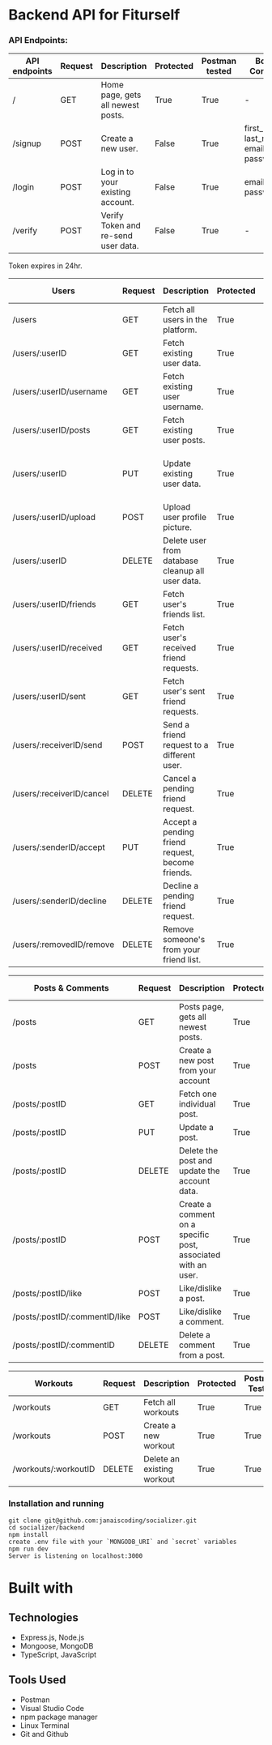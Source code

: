 # Backend API for Fiturself

### API Endpoints:

| API endpoints | Request | Description                         | Protected | Postman tested | Body Content                           |
| ------------- | ------- | ----------------------------------- | --------- | -------------- | -------------------------------------- |
| /             | GET     | Home page, gets all newest posts.   | True      | True           | -                                      |
| /signup       | POST    | Create a new user.                  | False     | True           | first_name, last_name, email, password |
| /login        | POST    | Log in to your existing account.    | False     | True           | email, password                        |
| /verify       | POST    | Verify Token and re-send user data. | False     | True           | -                                      |

Token expires in 24hr.

| Users                     | Request | Description                                      | Protected | Postman tested    | Body Content                                                 |
| ------------------------- | ------- | ------------------------------------------------ | --------- | ----------------- | ------------------------------------------------------------ |
| /users                    | GET     | Fetch all users in the platform.                 | True      | True              | -                                                            |
| /users/:userID            | GET     | Fetch existing user data.                        | True      | True              | -                                                            |
| /users/:userID/username   | GET     | Fetch existing user username.                    | True      | True              | -                                                            |
| /users/:userID/posts      | GET     | Fetch existing user posts.                       | True      | True              | -                                                            |
| /users/:userID            | PUT     | Update existing user data.                       | True      | True              | ufirst_name, ulast_name, ubio, ucurrent_weight, ugoal_weight |
| /users/:userID/upload     | POST    | Upload user profile picture.                     | True      | False(used views) | -                                                            |
| /users/:userID            | DELETE  | Delete user from database cleanup all user data. | True      | True              | -                                                            |
| /users/:userID/friends    | GET     | Fetch user's friends list.                       | True      | True              | -                                                            |
| /users/:userID/received   | GET     | Fetch user's received friend requests.           | True      | True              | -                                                            |
| /users/:userID/sent       | GET     | Fetch user's sent friend requests.               | True      | True              | senderID                                                     |
| /users/:receiverID/send   | POST    | Send a friend request to a different user.       | True      | True              | senderID                                                     |
| /users/:receiverID/cancel | DELETE  | Cancel a pending friend request.                 | True      | True              | senderID                                                     |
| /users/:senderID/accept   | PUT     | Accept a pending friend request, become friends. | True      | True              | receiverID                                                   |
| /users/:senderID/decline  | DELETE  | Decline a pending friend request.                | True      | True              | receiverID                                                   |
| /users/:removedID/remove  | DELETE  | Remove someone's from your friend list.          | True      | True              | removerID                                                    |

| Posts & Comments               | Request | Description                                                   | Protected | Postman Tested | Body Content    |
| ------------------------------ | ------- | ------------------------------------------------------------- | --------- | -------------- | --------------- |
| /posts                         | GET     | Posts page, gets all newest posts.                            | True      | True           | -               |
| /posts                         | POST    | Create a new post from your account                           | True      | True           | userID, text    |
| /posts/:postID                 | GET     | Fetch one individual post.                                    | True      | True           | -               |
| /posts/:postID                 | PUT     | Update a post.                                                | True      | True           | userID, uText   |
| /posts/:postID                 | DELETE  | Delete the post and update the account data.                  | True      | True           | userID          |
| /posts/:postID                 | POST    | Create a comment on a specific post, associated with an user. | True      | True           | userID, comment |
| /posts/:postID/like            | POST    | Like/dislike a post.                                          | True      | True           | userID          |
| /posts/:postID/:commentID/like | POST    | Like/dislike a comment.                                       | True      | True           | userID          |
| /posts/:postID/:commentID      | DELETE  | Delete a comment from a post.                                 | True      | True           | userID          |

| Workouts             | Request | Description                | Protected | Postman Tested | Body Content                  |
| -------------------- | ------- | -------------------------- | --------- | -------------- | ----------------------------- |
| /workouts            | GET     | Fetch all workouts         | True      | True           | -                             |
| /workouts            | POST    | Create a new workout       | True      | True           | userID, description, duration |
| /workouts/:workoutID | DELETE  | Delete an existing workout | True      | True           | userID                        |


### Installation and running

```
git clone git@github.com:janaiscoding/socializer.git
cd socializer/backend
npm install
create .env file with your `MONGODB_URI` and `secret` variables
npm run dev
Server is listening on localhost:3000
```

# Built with

## Technologies

- Express.js, Node.js
- Mongoose, MongoDB
- TypeScript, JavaScript

## Tools Used

- Postman
- Visual Studio Code
- npm package manager
- Linux Terminal
- Git and Github
